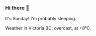 ### Hi there :wave:

It's Sunday! I'm probably sleeping.

Weather in Victoria BC: overcast, at +8°C.
